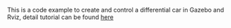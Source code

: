 This is a code example to create and control a differential car in Gazebo and Rviz, detail tutorial can be found [here](https://juuhuu.github.io/blog/posts/20241229_diff_drive/)
